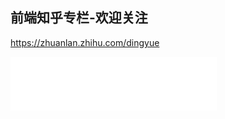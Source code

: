 ## 前端知乎专栏-欢迎关注

  https://zhuanlan.zhihu.com/dingyue

  <iframe frameborder="no" border="0" marginwidth="0" marginheight="0" width=330 height=86 src="//music.163.com/outchain/player?type=2&id=34383004&auto=1&height=66"></iframe>


